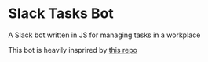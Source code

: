 # Slack Tasks Bot

A Slack bot written in JS for managing tasks in a workplace

This bot is heavily insprired by [this repo](https://github.com/slackapi/node-tasks-app)
